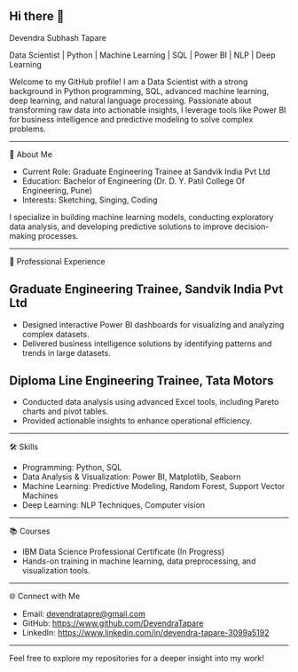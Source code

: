 ## Hi there 👋
Devendra Subhash Tapare

Data Scientist | Python | Machine Learning | SQL | Power BI | NLP | Deep Learning

Welcome to my GitHub profile! I am a Data Scientist with a strong background in Python programming, SQL, advanced machine learning, deep learning, and natural language processing. Passionate about transforming raw data into actionable insights, I leverage tools like Power BI for business intelligence and predictive modeling to solve complex problems.


---

🚀 About Me

* Current Role: Graduate Engineering Trainee at Sandvik India Pvt Ltd
* Education: Bachelor of Engineering (Dr. D. Y. Patil College Of Engineering, Pune)
* Interests: Sketching, Singing, Coding

I specialize in building machine learning models, conducting exploratory data analysis, and developing predictive solutions to improve decision-making processes.


---

💼 Professional Experience

## Graduate Engineering Trainee, Sandvik India Pvt Ltd
* Designed interactive Power BI dashboards for visualizing and analyzing complex datasets.
* Delivered business intelligence solutions by identifying patterns and trends in large datasets.

## Diploma Line Engineering Trainee, Tata Motors
* Conducted data analysis using advanced Excel tools, including Pareto charts and pivot tables.
* Provided actionable insights to enhance operational efficiency.


---

🛠 Skills

* Programming: Python, SQL
* Data Analysis & Visualization: Power BI, Matplotlib, Seaborn
* Machine Learning: Predictive Modeling, Random Forest, Support Vector Machines
* Deep Learning: NLP Techniques, Computer vision



---

📚 Courses

* IBM Data Science Professional Certificate (In Progress)
* Hands-on training in machine learning, data preprocessing, and visualization tools.



---

🌐 Connect with Me

* Email: devendratapre@gmail.com
* GitHub: https://www.github.com/DevendraTapare
* LinkedIn: https://www.linkedin.com/in/devendra-tapare-3099a5192



---

Feel free to explore my repositories for a deeper insight into my work!




<!--
**DevendraTapare/DevendraTapare** is a ✨ _special_ ✨ repository because its `README.md` (this file) appears on your GitHub profile.

Here are some ideas to get you started:

- 🔭 I’m currently working on ...
- 🌱 I’m currently learning ...
- 👯 I’m looking to collaborate on ...
- 🤔 I’m looking for help with ...
- 💬 Ask me about ...
- 📫 How to reach me: ...
- 😄 Pronouns: ...
- ⚡ Fun fact: ...
-->
